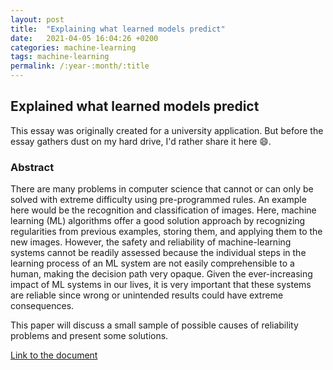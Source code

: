 ```yaml
---
layout: post
title:  "Explaining what learned models predict"
date:   2021-04-05 16:04:26 +0200
categories: machine-learning
tags: machine-learning
permalink: /:year-:month/:title
---
```


## Explained what learned models predict

This essay was originally created for a university application. 
But before the essay gathers dust on my hard drive, I'd rather share it here 😄.

### Abstract
There are many problems in computer science that cannot or can only be solved with extreme difficulty
using pre-programmed rules. An example here would be the recognition and classification of images. Here,
machine learning (ML) algorithms offer a good solution approach by recognizing regularities from previous
examples, storing them, and applying them to the new images.
However, the safety and reliability of machine-learning systems cannot be readily assessed because the
individual steps in the learning process of an ML system are not easily comprehensible to a human, making
the decision path very opaque.
Given the ever-increasing impact of ML systems in our lives, it is very important that these systems are
reliable since wrong or unintended results could have extreme consequences.

This paper will discuss a small sample of possible causes of reliability problems and present some solutions.

[Link to the document](/assets/documents/Explaining_what_learned_models_predict.pdf)
